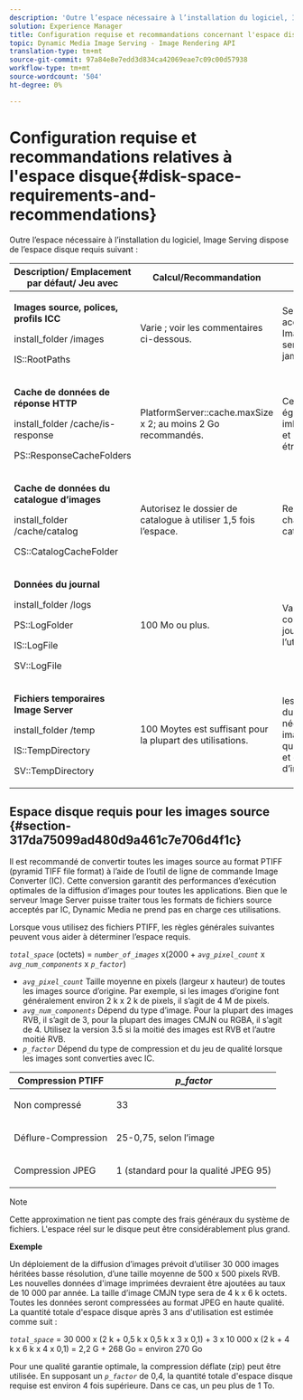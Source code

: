 ```yaml
---
description: 'Outre l’espace nécessaire à l’installation du logiciel, Image Serving dispose de l’espace disque requis suivant : '
solution: Experience Manager
title: Configuration requise et recommandations concernant l'espace disque
topic: Dynamic Media Image Serving - Image Rendering API
translation-type: tm+mt
source-git-commit: 97a84e8e7edd3d834ca42069eae7c09c00d57938
workflow-type: tm+mt
source-wordcount: '504'
ht-degree: 0%

---
```



# Configuration requise et recommandations relatives à l&#39;espace disque{#disk-space-requirements-and-recommendations}

Outre l’espace nécessaire à l’installation du logiciel, Image Serving dispose de l’espace disque requis suivant :

<table id="table_0AE363AB76304F258A19E43500FE8423"> 
 <thead> 
  <tr> 
   <th class="entry"> <b>Description/ Emplacement par défaut/ Jeu avec</b> </th> 
   <th class="entry"> <b>Calcul/Recommandation</b> </th> 
   <th class="entry"> <b>Commentaires</b> </th> 
  </tr> 
 </thead>
 <tbody> 
  <tr> 
   <td> <p><b>Images source, polices, profils ICC</b> </p> <p> <span class="filepath"> <span class="varname"> install_folder  </span>/images  </span> <span class="codeph"></span> </p> <p> <span class="codeph"> IS::RootPaths  </span> </p> </td> 
   <td> <p>Varie ; voir les commentaires ci-dessous. </p> </td> 
   <td> <p>Seuls doivent être accessibles au serveur Image Server ; les serveurs ne modifient jamais les données. </p> </td> 
  </tr> 
  <tr> 
   <td> <p><b>Cache de données de réponse HTTP</b> </p> <p> <span class="filepath"> <span class="varname"> install_folder  </span>/cache/is-response  </span> </p> <p> <span class="codeph"> PS::ResponseCacheFolders  </span> </p> </td> 
   <td> <p> <span class="codeph"> PlatformServer::cache.maxSize  </span> x 2; au moins 2 Go recommandés. </p> </td> 
   <td> <p>Ce cache stocke également les données imbriquées/incorporées et les images source étrangères. </p> </td> 
  </tr> 
  <tr> 
   <td> <p><b>Cache de données du catalogue d’images</b> </p> <p> <span class="filepath"> <span class="varname"> install_folder  </span>/cache/catalog  </span> </p> <p> <span class="codeph"> CS::CatalogCacheFolder  </span> </p> </td> 
   <td> <p>Autorisez le dossier de catalogue à utiliser 1,5 fois l’espace. </p> </td> 
   <td> <p>Renseigné lors du chargement initial des catalogues. </p> </td> 
  </tr> 
  <tr> 
   <td> <p><b>Données du journal</b> </p> <p> <span class="filepath"> <span class="varname"> install_folder  </span>/logs  </span> </p> <p> <span class="codeph"> PS::LogFolder  </span> </p> <p> <span class="codeph"> IS::LogFile  </span> </p> <p> <span class="codeph"> SV::LogFile  </span> </p> </td> 
   <td> <p>100 Mo ou plus. </p> </td> 
   <td> <p>Varie selon la configuration de journalisation et l’utilisation du serveur. </p> </td> 
  </tr> 
  <tr> 
   <td> <p><b>Fichiers temporaires Image Server</b> </p> <p> <span class="filepath"> <span class="varname"> install_folder  </span>/temp  </span> </p> <p> <span class="codeph"> IS::TempDirectory  </span> </p> <p> <span class="codeph"> SV::TempDirectory  </span> </p> </td> 
   <td> <p>100 Moytes est suffisant pour la plupart des utilisations. </p> </td> 
   <td> <p>les données de courte durée ; peut être nécessaire pour les images source autres que les fichiers PTIFF et certains formats d’image de réponse. </p> </td> 
  </tr> 
 </tbody> 
</table>

## Espace disque requis pour les images source {#section-317da75099ad480d9a461c7e706d4f1c}

Il est recommandé de convertir toutes les images source au format PTIFF (pyramid TIFF file format) à l’aide de l’outil de ligne de commande Image Converter (IC). Cette conversion garantit des performances d’exécution optimales de la diffusion d’images pour toutes les applications. Bien que le serveur Image Server puisse traiter tous les formats de fichiers source acceptés par IC, Dynamic Media ne prend pas en charge ces utilisations.

Lorsque vous utilisez des fichiers PTIFF, les règles générales suivantes peuvent vous aider à déterminer l’espace requis.

*`total_space`* (octets) =  *`number_of_images`* x(2000 +  *`avg_pixel_count`* x  *`avg_num_components`* x  *`p_factor`*)

* *`avg_pixel_count`* Taille moyenne en pixels (largeur x hauteur) de toutes les images source d’origine. Par exemple, si les images d’origine font généralement environ 2 k x 2 k de pixels, il s’agit de 4 M de pixels.
* *`avg_num_components`* Dépend du type d’image. Pour la plupart des images RVB, il s’agit de 3, pour la plupart des images CMJN ou RGBA, il s’agit de 4. Utilisez la version 3.5 si la moitié des images est RVB et l’autre moitié RVB.
* *`p_factor`* Dépend du type de compression et du jeu de qualité lorsque les images sont converties avec IC.

<table id="table_89995BECF30243569954819D07DA2A2F"> 
 <thead> 
  <tr> 
   <th class="entry"> <b>Compression PTIFF</b> </th> 
   <th class="entry"> <b><i>p_factor</i></b> </th> 
  </tr> 
 </thead>
 <tbody> 
  <tr> 
   <td> <p>Non compressé </p> </td> 
   <td> <p> 33 </p> </td> 
  </tr> 
  <tr> 
   <td> <p>Déflure-Compression </p> </td> 
   <td> <p> 25-0,75, selon l’image </p> </td> 
  </tr> 
  <tr> 
   <td> <p>Compression JPEG </p> </td> 
   <td> <p> 1 (standard pour la qualité JPEG 95) </p> </td> 
  </tr> 
 </tbody> 
</table>

>[!NOTE]
>
>Cette approximation ne tient pas compte des frais généraux du système de fichiers. L&#39;espace réel sur le disque peut être considérablement plus grand.

**Exemple**

Un déploiement de la diffusion d’images prévoit d’utiliser 30 000 images héritées basse résolution, d’une taille moyenne de 500 x 500 pixels RVB. Les nouvelles données d&#39;image imprimées devraient être ajoutées au taux de 10 000 par année. La taille d’image CMJN type sera de 4 k x 6 k octets. Toutes les données seront compressées au format JPEG en haute qualité. La quantité totale d&#39;espace disque après 3 ans d&#39;utilisation est estimée comme suit :

*`total_space`* = 30 000 x (2 k + 0,5 k x 0,5 k x 3 x 0,1) + 3 x 10 000 x (2 k + 4 k x 6 k x 4 x 0,1) = 2,2 G + 268 Go = environ 270 Go

Pour une qualité garantie optimale, la compression déflate (zip) peut être utilisée. En supposant un *`p_factor`* de 0,4, la quantité totale d&#39;espace disque requise est environ 4 fois supérieure. Dans ce cas, un peu plus de 1 To.
